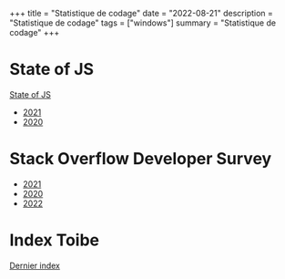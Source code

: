 +++
title = "Statistique de codage"
date = "2022-08-21"
description = "Statistique de codage"
tags = ["windows"]
summary = "Statistique de codage"
+++
# State of JS

[State of JS](https://stateofjs.com/)

* [2021](https://2021.stateofjs.com/en-US/)
* [2020](https://2020.stateofjs.com/en-US/)


# Stack Overflow Developer Survey

* [2021](https://insights.stackoverflow.com/survey/2021)
* [2020](https://insights.stackoverflow.com/survey/2020)
* [2022](https://survey.stackoverflow.co/2022/)

# Index Toibe

[Dernier index](https://www.tiobe.com/tiobe-index/)


